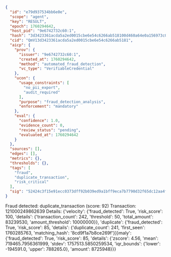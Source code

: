 ```json
{
  "id": "e79d937534bb6e0e",
  "scope": "agent",
  "key": "RESULT",
  "epoch": 1760294642,
  "host_pid": "9e6742732c60:1",
  "hash": "3d3423361acda5a2ed0015cbe6e54c6266ab518100d460a64e0a156973c08f10",
  "cid": "QmV13d3423361acda5a2ed0015cbe6e54c6266ab5181",
  "aicp": {
    "prov": {
      "issuer": "9e6742732c60:1",
      "created_at": 1760294642,
      "method": "automated_fraud_detection",
      "vc_type": "VerifiableCredential"
    },
    "ucon": {
      "usage_constraints": [
        "no_pii_export",
        "audit_required"
      ],
      "purpose": "fraud_detection_analysis",
      "enforcement": "mandatory"
    },
    "eval": {
      "confidence": 1.0,
      "evidence_count": 0,
      "review_status": "pending",
      "evaluated_at": 1760294642
    }
  },
  "sources": [],
  "edges": [],
  "metrics": {},
  "thresholds": {},
  "tags": [
    "fraud",
    "duplicate_transaction",
    "risk_critical"
  ],
  "sig": "52424c3f15e91ecc0373dff92b039ed9a1bff9eca7b7790d32f65dc12aa4fe72"
}
```

Fraud detected: duplicate_transaction (score: 92)
Transaction: 121000249862639
Details: {'velocity': {'fraud_detected': True, 'risk_score': 100, 'details': {'transaction_count': 242, 'threshold': 50, 'total_amount': 83239530, 'amount_threshold': 10000000}}, 'duplicate': {'fraud_detected': True, 'risk_score': 85, 'details': {'duplicate_count': 241, 'first_seen': 1760285763, 'matching_hash': '8cd9f1a7b8ce269f'}}}maly': {'fraud_detected': True, 'risk_score': 85, 'details': {'zscore': 4.56, 'mean': 719465.7956361999, 'stdev': 1757513.5850259534, 'iqr_bounds': {'lower': -194591.0, 'upper': 788265.0}, 'amount': 8725948}}}